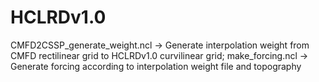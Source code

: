 # HCLRDv1.0
CMFD2CSSP_generate_weight.ncl ->  Generate interpolation weight from CMFD rectilinear grid to HCLRDv1.0 curvilinear grid;
make_forcing.ncl ->  Generate forcing according to interpolation weight file and topography
